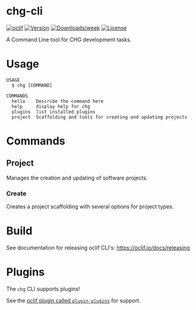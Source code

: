 chg-cli
=======

[![oclif](https://img.shields.io/badge/cli-oclif-brightgreen.svg)](https://oclif.io)
[![Version](https://img.shields.io/npm/v/chg-cli.svg)](https://npmjs.org/package/chg-cli)
[![Downloads/week](https://img.shields.io/npm/dw/chg-cli.svg)](https://npmjs.org/package/chg-cli)
[![License](https://img.shields.io/npm/l/chg-cli.svg)](https://github.com///blob/master/package.json)

A Command Line tool for CHG development tasks.

<!-- toc -->

# Usage

```
USAGE
  $ chg [COMMAND]

COMMANDS
  hello    Describe the command here
  help     display help for chg
  plugins  list installed plugins
  project  Scaffolding and tools for creating and updating projects
```

<!-- usage -->

# Commands
<!-- commands -->

## Project
Manages the creation and updating of software projects.

### Create
Creates a project scaffolding with several options for project types.

# Build
See documentation for releasing oclif CLI's: https://oclif.io/docs/releasing

# Plugins
The `chg` CLI supports plugins!

See the [oclif plugin called `plugin-plugins`](https://github.com/oclif/plugin-plugins) for support.

